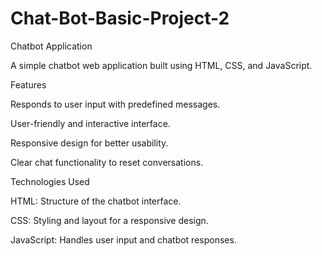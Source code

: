 # Chat-Bot-Basic-Project-2

Chatbot Application

A simple chatbot web application built using HTML, CSS, and JavaScript.

Features

Responds to user input with predefined messages.

User-friendly and interactive interface.

Responsive design for better usability.

Clear chat functionality to reset conversations.

Technologies Used

HTML: Structure of the chatbot interface.

CSS: Styling and layout for a responsive design.

JavaScript: Handles user input and chatbot responses.
